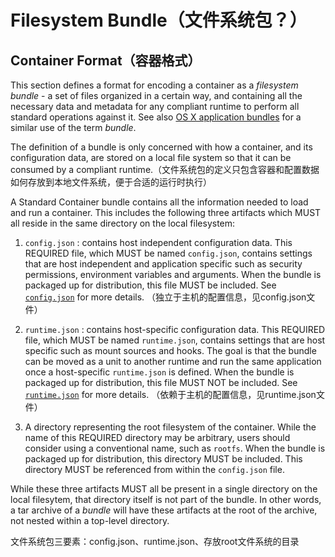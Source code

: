 # Filesystem Bundle（文件系统包？）

## Container Format（容器格式）

This section defines a format for encoding a container as a *filesystem bundle* - a set of files organized in a certain way, and containing all the necessary data and metadata for any compliant runtime to perform all standard operations against it.
See also [OS X application bundles](http://en.wikipedia.org/wiki/Bundle_%28OS_X%29) for a similar use of the term *bundle*.

The definition of a bundle is only concerned with how a container, and its configuration data, are stored on a local file system so that it can be consumed by a compliant runtime.（文件系统包的定义只包含容器和配置数据如何存放到本地文件系统，便于合适的运行时执行）

A Standard Container bundle contains all the information needed to load and run a container.
This includes the following three artifacts which MUST all reside in the same directory on the local filesystem:

1. `config.json` : contains host independent configuration data.
This REQUIRED file, which MUST be named `config.json`, contains settings that are host independent and application specific such as security permissions, environment variables and arguments.
When the bundle is packaged up for distribution, this file MUST be included.
See [`config.json`](config.md) for more details.
（独立于主机的配置信息，见config.json文件）

2. `runtime.json` : contains host-specific configuration data.
This REQUIRED file, which MUST be named `runtime.json`, contains settings that are host specific such as mount sources and hooks.
The goal is that the bundle can be moved as a unit to another runtime and run the same application once a host-specific `runtime.json` is defined.
When the bundle is packaged up for distribution, this file MUST NOT be included.
See [`runtime.json`](runtime-config.md) for more details.
（依赖于主机的配置信息，见runtime.json文件）

3. A directory representing the root filesystem of the container.
While the name of this REQUIRED directory may be arbitrary, users should consider using a conventional name, such as `rootfs`.
When the bundle is packaged up for distribution, this directory MUST be included.
This directory MUST be referenced from within the `config.json` file.

While these three artifacts MUST all be present in a single directory on the local filesytem, that directory itself is not part of the bundle.
In other words, a tar archive of a *bundle* will have these artifacts at the root of the archive, not nested within a top-level directory.

文件系统包三要素：config.json、runtime.json、存放root文件系统的目录
